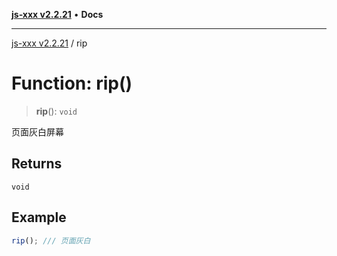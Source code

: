 [**js-xxx v2.2.21**](../README.md) • **Docs**

***

[js-xxx v2.2.21](../README.md) / rip

# Function: rip()

> **rip**(): `void`

页面灰白屏幕

## Returns

`void`

## Example

```ts
rip(); /// 页面灰白
```

